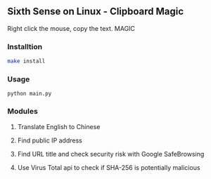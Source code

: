 ## Sixth Sense on Linux - Clipboard Magic
Right click the mouse, copy the text. MAGIC

### Installtion

```bash
make install
```

### Usage

```
python main.py
```

### Modules

1.  Translate English to Chinese

2.  Find public IP address

3.  Find URL title and check security risk with Google SafeBrowsing

4.  Use Virus Total api to check if SHA-256 is potentially malicious
